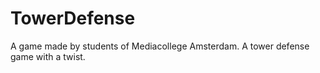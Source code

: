 # TowerDefense

A game made by students of Mediacollege Amsterdam.
A tower defense game with a twist.
